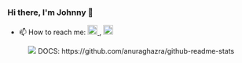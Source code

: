 ### Hi there, I'm Johnny 👋

<!--
**kevnramos/kevnramos** is a ✨ _special_ ✨ repository because its `README.md` (this file) appears on your GitHub profile.

Here are some ideas to get you started:

- 🔭 I’m currently working on ...
- 👯 I’m looking to collaborate on ...
- 🤔 I’m looking for help with ...
- 💬 Ask me about ...
- 😄 Pronouns: ...
- ⚡ Fun fact: ...
- 🌱 I’m currently learning ...
-->

- 📫 How to reach me: [ <img src="./linkedin.png" width="20"> ](https://www.linkedin.com/in/johnnypillacela/), [ <img src="https://cdn-icons-png.flaticon.com/512/552/552486.png" alt="drawing" width="20"/> ](mailto:johnnybelesaca@gmail.com)



<p align="center">
    <img src="https://github-readme-stats.vercel.app/api?username=JohnnyPillacela&theme=nord&show_icons=true">
    DOCS: https://github.com/anuraghazra/github-readme-stats
</p>
